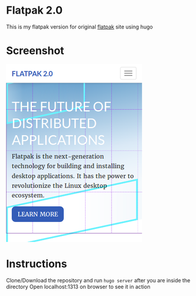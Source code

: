 # Flatpak 2.0
This is my flatpak version for original [flatpak](http://flatpak.org/) site using hugo

# Screenshot

![Flatpak 2.0](Screenshot_mobile.png)

# Instructions

Clone/Download the repository and run `hugo server` after you are inside the directory
Open localhost:1313 on browser to see it in action 

